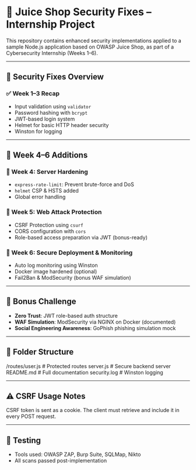 # 🔐 Juice Shop Security Fixes – Internship Project

This repository contains enhanced security implementations applied to a sample Node.js application based on OWASP Juice Shop, as part of a Cybersecurity Internship (Weeks 1–6).

---

## 📌 Security Fixes Overview

### ✅ Week 1–3 Recap
- Input validation using `validator`
- Password hashing with `bcrypt`
- JWT-based login system
- Helmet for basic HTTP header security
- Winston for logging

---

## 🚀 Week 4–6 Additions

### 🔹 Week 4: Server Hardening
- `express-rate-limit`: Prevent brute-force and DoS
- `helmet` CSP & HSTS added
- Global error handling

### 🔹 Week 5: Web Attack Protection
- CSRF Protection using `csurf`
- CORS configuration with `cors`
- Role-based access preparation via JWT (bonus-ready)

### 🔹 Week 6: Secure Deployment & Monitoring
- Auto log monitoring using Winston
- Docker image hardened (optional)
- Fail2Ban & ModSecurity (bonus WAF simulation)

---

## 🎯 Bonus Challenge
- **Zero Trust**: JWT role-based auth structure
- **WAF Simulation**: ModSecurity via NGINX on Docker (documented)
- **Social Engineering Awareness**: GoPhish phishing simulation mock

---

## 📁 Folder Structure
/routes/user.js # Protected routes
server.js # Secure backend server
README.md # Full documentation
security.log # Winston logging

---

## ⚠️ CSRF Usage Notes
CSRF token is sent as a cookie. The client must retrieve and include it in every POST request.

---

## 🧪 Testing
- Tools used: OWASP ZAP, Burp Suite, SQLMap, Nikto
- All scans passed post-implementation


